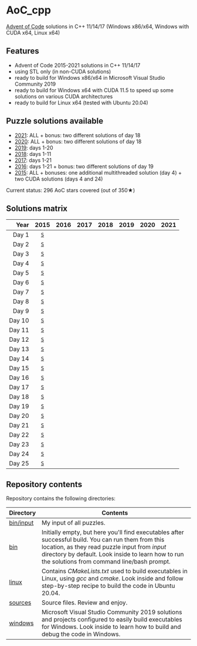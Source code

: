 # AoC_cpp
[Advent of Code](http://adventofcode.com) solutions in C++ 11/14/17 (Windows x86/x64, Windows with CUDA x64, Linux x64)

## Features
- Advent of Code 2015-2021 solutions in C++ 11/14/17
- using STL only (in non-CUDA solutions)
- ready to build for Windows x86/x64 in Microsoft Visual Studio Community 2019
- ready to build for Windows x64 with CUDA 11.5 to speed up some solutions on various CUDA architectures
- ready to build for Linux x64 (tested with Ubuntu 20.04)

## Puzzle solutions available
- [2021](https://adventofcode.com/2021): ALL + bonus: two different solutions of day 18
- [2020](https://adventofcode.com/2020): ALL + bonus: two different solutions of day 18
- [2019](https://adventofcode.com/2019): days 1-20
- [2018](https://adventofcode.com/2018): days 1-11
- [2017](https://adventofcode.com/2017): days 1-21
- [2016](https://adventofcode.com/2016): days 1-21 + bonus: two different solutions of day 19
- [2015](https://adventofcode.com/2015): ALL + bonuses: one additional multithreaded solution (day 4) + two CUDA solutions (days 4 and 24)

Current status: 296 AoC stars covered (out of 350★)

## Solutions matrix
Year | 2015 | 2016 | 2017 | 2018 | 2019 | 2020 | 2021
 ---: | :---: | :---: | :---: | :---: | :---: | :---: | :---:
Day 1|[`S`](sources/2015/2015_01.cpp)| | | | | |
Day 2|[`S`](sources/2015/2015_02.cpp)| | | | | |
Day 3|[`S`](sources/2015/2015_03.cpp)| | | | | |
Day 4|[`S`](sources/2015/2015_04.cpp)| | | | | |
Day 5|[`S`](sources/2015/2015_05.cpp)| | | | | |
Day 6|[`S`](sources/2015/2015_06.cpp)| | | | | |
Day 7|[`S`](sources/2015/2015_07.cpp)| | | | | |
Day 8|[`S`](sources/2015/2015_08.cpp)| | | | | |
Day 9|[`S`](sources/2015/2015_09.cpp)| | | | | |
Day 10|[`S`](sources/2015/2015_10.cpp)| | | | | |
Day 11|[`S`](sources/2015/2015_11.cpp)| | | | | |
Day 12|[`S`](sources/2015/2015_12.cpp)| | | | | |
Day 13|[`S`](sources/2015/2015_13.cpp)| | | | | |
Day 14|[`S`](sources/2015/2015_14.cpp)| | | | | |
Day 15|[`S`](sources/2015/2015_15.cpp)| | | | | |
Day 16|[`S`](sources/2015/2015_16.cpp)| | | | | |
Day 17|[`S`](sources/2015/2015_17.cpp)| | | | | |
Day 18|[`S`](sources/2015/2015_18.cpp)| | | | | |
Day 19|[`S`](sources/2015/2015_19.cpp)| | | | | |
Day 20|[`S`](sources/2015/2015_20.cpp)| | | | | |
Day 21|[`S`](sources/2015/2015_21.cpp)| | | | | |
Day 22|[`S`](sources/2015/2015_22.cpp)| | | | | |
Day 23|[`S`](sources/2015/2015_23.cpp)| | | | | |
Day 24|[`S`](sources/2015/2015_24.cpp)| | | | | |
Day 25|[`S`](sources/2015/2015_25.cpp)| | | | | |

## Repository contents
Repository contains the following directories:

Directory | Contents
------------ | -------------
[bin/input](bin/input) | My input of all puzzles.
[bin](bin) | Initially empty, but here you'll find executables after successful build. You can run them from this location, as they read puzzle input from *input* directory by default. Look inside to learn how to run the solutions from command line/bash prompt.
[linux](linux) | Contains *CMakeLists.txt* used to build executables in Linux, using *gcc* and *cmake*. Look inside and follow step-by-step recipe to build the code in Ubuntu 20.04.
[sources](sources) | Source files. Review and enjoy.
[windows](windows) | Microsoft Visual Studio Community 2019 solutions and projects configured to easily build executables for Windows. Look inside to learn how to build and debug the code in Windows.
